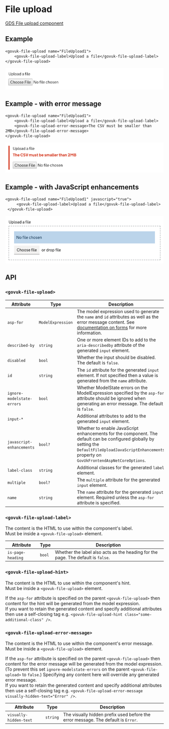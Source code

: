 # File upload

[GDS File upload component](https://design-system.service.gov.uk/components/file-upload/)

## Example

```razor
<govuk-file-upload name="FileUpload1">
    <govuk-file-upload-label>Upload a file</govuk-file-upload-label>
</govuk-file-upload>
```

![File upload](../images/file-upload.png)

## Example - with error message

```razor
<govuk-file-upload name="FileUpload1">
    <govuk-file-upload-label>Upload a file</govuk-file-upload-label>
    <govuk-file-upload-error-message>The CSV must be smaller than 2MB</govuk-file-upload-error-message>
</govuk-file-upload>
```

![File upload](../images/file-upload-with-errors.png)

## Example - with JavaScript enhancements

```razor
<govuk-file-upload name="FileUpload1" javascript="true">
     <govuk-file-upload-label>Upload a file</govuk-file-upload-label>
 </govuk-file-upload>
```

![File upload](../images/file-upload-with-javascript.png)


## API

### `<govuk-file-upload>`

| Attribute                  | Type              | Description                                                                                                                                                                                                |
|----------------------------|-------------------|------------------------------------------------------------------------------------------------------------------------------------------------------------------------------------------------------------|
| `asp-for`                  | `ModelExpression` | The model expression used to generate the `name` and `id` attributes as well as the error message content. See [documentation on forms](forms.md) for more information.                                    |
| `described-by`             | `string`          | One or more element IDs to add to the `aria-describedby` attribute of the generated `input` element.                                                                                                       |
| `disabled`                 | `bool`            | Whether the input should be disabled. The default is `false`.                                                                                                                                              |
| `id`                       | `string`          | The `id` attribute for the generated `input` element. If not specified then a value is generated from the `name` attribute.                                                                                |
| `ignore-modelstate-errors` | `bool`            | Whether ModelState errors on the ModelExpression specified by the `asp-for` attribute should be ignored when generating an error message. The default is `false`.                                          |
| `input-*`                  |                   | Additional attributes to add to the generated `input` element.                                                                                                                                             |
| `javascript-enhancements`  | `bool?`           | Whether to enable JavaScript enhancements for the component. The default can be configured globally by setting the `DefaultFileUploadJavaScriptEnhancements` property on `GovUkFrontendAspNetCoreOptions`. |                                                                                                           |
| `label-class`              | `string`          | Additional classes for the generated `label` element.                                                                                                                                                      |
| `multiple`                 | `bool?`           | The `multiple` attribute for the generated `input` element.                                                                                                                                                |                                                                                                           |
| `name`                     | `string`          | The `name` attribute for the generated `input` element. Required unless the `asp-for` attribute is specified.                                                                                              |

### `<govuk-file-upload-label>`

The content is the HTML to use within the component's label.\
Must be inside a `<govuk-file-upload>` element.

| Attribute | Type | Description |
| --- | --- | --- |
| `is-page-heading` | `bool` | Whether the label also acts as the heading for the page. The default is `false`. |

### `<govuk-file-upload-hint>`

The content is the HTML to use within the component's hint.\
Must be inside a `<govuk-file-upload>` element.

If the `asp-for` attribute is specified on the parent `<govuk-file-upload>` then content for the hint will be generated from the model expression.\
If you want to retain the generated content and specify additional attributes then use a self-closing tag e.g.
`<govuk-file-upload-hint class="some-additional-class" />`.

### `<govuk-file-upload-error-message>`

The content is the HTML to use within the component's error message.\
Must be inside a `<govuk-file-upload>` element.

If the `asp-for` attribute is specified on the parent `<govuk-file-upload>` then content for the error message will be generated from the model expression.
(To prevent this set `ignore-modelstate-errors` on the parent `<govuk-file-upload>` to `false`.) Specifying any content here will override any generated error message.\
If you want to retain the generated content and specify additional attributes then use a self-closing tag e.g.
`<govuk-file-upload-error-message visually-hidden-text="Error" />`.

| Attribute | Type | Description |
| --- | --- | --- |
| `visually-hidden-text` | `string` | The visually hidden prefix used before the error message. The default is `Error`. |
